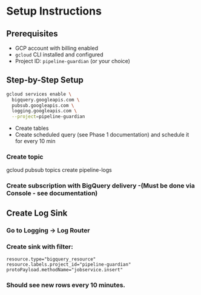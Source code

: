 # Setup Instructions

## Prerequisites
- GCP account with billing enabled
- `gcloud` CLI installed and configured
- Project ID: `pipeline-guardian` (or your choice)

## Step-by-Step Setup

```bash
gcloud services enable \
  bigquery.googleapis.com \
  pubsub.googleapis.com \
  logging.googleapis.com \
  --project=pipeline-guardian
```

- Create tables
- Create scheduled query (see Phase 1 documentation) and schedule it for every 10 min

### Create topic
gcloud pubsub topics create pipeline-logs
  
### Create subscription with BigQuery delivery -(Must be done via Console - see documentation)
  
## Create Log Sink
### Go to Logging → Log Router
### Create sink with filter:
```
resource.type="bigquery_resource"
resource.labels.project_id="pipeline-guardian"
protoPayload.methodName="jobservice.insert"
```


### Should see new rows every 10 minutes.
